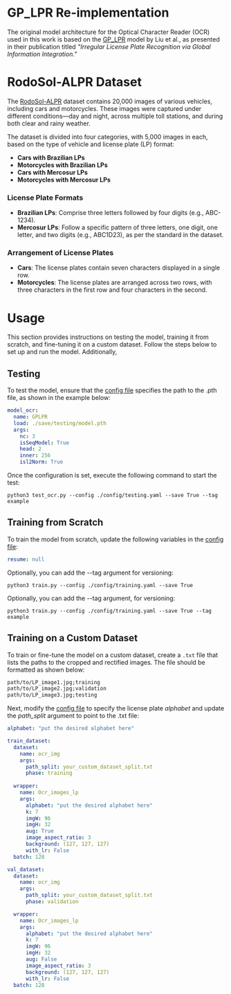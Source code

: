 # GP_LPR Re-implementation

The original model architecture for the Optical Character Reader (OCR) used in this work is based on the [GP_LPR](https://github.com/MMM2024/GP_LPR) model by Liu et al., as presented in their publication titled *"Irregular License Plate Recognition via Global Information Integration."*

# RodoSol-ALPR Dataset

The [RodoSol-ALPR](https://github.com/raysonlaroca/rodosol-alpr-dataset) dataset contains 20,000 images of various vehicles, including cars and motorcycles. These images were captured under different conditions—day and night, across multiple toll stations, and during both clear and rainy weather.

The dataset is divided into four categories, with 5,000 images in each, based on the type of vehicle and license plate (LP) format:

- **Cars with Brazilian LPs**
- **Motorcycles with Brazilian LPs**
- **Cars with Mercosur LPs**
- **Motorcycles with Mercosur LPs**

### License Plate Formats

- **Brazilian LPs**: Comprise three letters followed by four digits (e.g., ABC-1234).
- **Mercosur LPs**: Follow a specific pattern of three letters, one digit, one letter, and two digits (e.g., ABC1D23), as per the standard in the dataset.

### Arrangement of License Plates

- **Cars**: The license plates contain seven characters displayed in a single row.
- **Motorcycles**: The license plates are arranged across two rows, with three characters in the first row and four characters in the second.


# Usage

This section provides instructions on testing the model, training it from scratch, and fine-tuning it on a custom dataset. Follow the steps below to set up and run the model. Additionally, 

## Testing
To test the model, ensure that the [config file](config/testing.yaml) specifies the path to the .pth file, as shown in the example below:

```yaml
model_ocr:
  name: GPLPR
  load: ./save/testing/model.pth
  args:
    nc: 3
    isSeqModel: True
    head: 2
    inner: 256
    isl2Norm: True
```

Once the configuration is set, execute the following command to start the test:

```
python3 test_ocr.py --config ./config/testing.yaml --save True --tag example
```

## Training from Scratch

To train the model from scratch, update the following variables in the [config file](config/training.yaml):

```yaml
resume: null
```

Optionally, you can add the --tag argument for versioning:
```
python3 train.py --config ./config/training.yaml --save True
```

Optionally, you can add the --tag argument, for versioning:
```
python3 train.py --config ./config/training.yaml --save True --tag example
```

## Training on a Custom Dataset

To train or fine-tune the model on a custom dataset, create a `.txt` file that lists the paths to the cropped and rectified images. The file should be formatted as shown below:

```txt
path/to/LP_image1.jpg;training
path/to/LP_image2.jpg;validation
path/to/LP_image3.jpg;testing
```
Next, modify the [config file](configs/training.yaml) to specify the license plate *alphabet* and update the *path_split* argument to point to the .txt file:

```yaml
alphabet: "put the desired alphabet here"

train_dataset:
  dataset:
    name: ocr_img
    args:
      path_split: your_custom_dataset_split.txt
      phase: training
      
  wrapper:
    name: Ocr_images_lp
    args:
      alphabet: "put the desired alphabet here"
      k: 7
      imgW: 96
      imgH: 32
      aug: True
      image_aspect_ratio: 3
      background: (127, 127, 127)
      with_lr: False
  batch: 128

val_dataset:
  dataset:
    name: ocr_img
    args:
      path_split: your_custom_dataset_split.txt
      phase: validation

  wrapper:
    name: Ocr_images_lp
    args:
      alphabet: "put the desired alphabet here"
      k: 7
      imgW: 96
      imgH: 32
      aug: False
      image_aspect_ratio: 3
      background: (127, 127, 127)
      with_lr: False
  batch: 128
```
